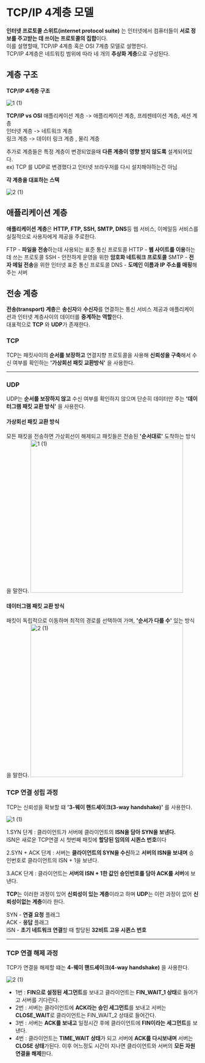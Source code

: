 # TCP/IP 4계층 모델

**인터넷 프로토콜 스위트(internet protocol suite)** 는 인터넷에서 컴퓨터들이 **서로 정보를 주고받는 데 쓰이는 프로토콜의 집합**이다.  
이를 설명할때, TCP/IP 4계층 혹은 OSI 7계층 모델로 설명한다.  
TCP/IP 4계층은 네트워킹 범위에 따라 네 개의 **추상화 계층**으로 구성된다.  

## 계층 구조

**TCP/IP 4계층 구조**

![1 (1)](https://github.com/Hasegos/Study_CS/assets/93961708/88917d5e-96d6-4f5d-994a-ce31be31643c)

**TCP/IP vs OSI**
애플리케이션 계층 -> 애플리케이션 계층, 프레젠테이션 계층, 세션 계층  
인터넷 계층 -> 네트워크 계층  
링크 계층 -> 데이터 링크 계층 , 물리 계층  
  
추가로 계층들은 특정 계층이 변경되었을때 **다른 계층이 영향 받지 않도록** 설계되어있다.  
ex) TCP 를 UDP로 변경했다고 인터넷 브라우저를 다시 설치해야하는건 아님  

**각 계층을 대표하는 스택**

![2 (1)](https://github.com/Hasegos/Study_CS/assets/93961708/2e414a85-42e4-47d2-a3cc-5889302b05a4)

## 애플리케이션 계층

**애플리케이션 계층**은 **HTTP, FTP, SSH, SMTP, DNS**등 웹 서비스, 이메일등 서비스를 실질적으로 사용자에게 제공을 주로한다.  
  
FTP - **파일을 전송**하는데 사용되는 표준 통신 프로토콜
HTTP - **웹 사이트를 이용**하는데 쓰는 프로토콜
SSH - 안전하게 운영을 위한 **암호화 네트워크 프로토콜**
SMTP - **전자 메일 전송**을 위한 인터넷 표준 통신 프로토콜
DNS - **도메인 이름과 IP 주소를 매핑**해주는 서버  
  
      
## 전송 계층

**전송(transport) 계층**은 **송신자**와 **수신자**를 연결하는 통신 서비스 제공과 애플리케이션과 인터넷 계층사이의 데이터를 **중계하는 역할**한다.  
대표적으로 **TCP** 와 **UDP**가 존재한다.  

### TCP

TCP는 패킷사이의 **순서를 보장하고** 연결지향 프로토콜을 사용해 **신뢰성을 구축**해서 수신 여부를 확인하는 **'가상회선 패킷 교환방식'** 을 사용한다.

---

### UDP

UDP는 **순서를 보장하지 않고** 수신 여부를 확인하지 않으며 단순히 데이터만 주는 **'데이터그램 패킷 교환 방식'** 을 사용한다.

#### 가상회선 패킷 교환 방식

모든 패킷을 전송하면 가상회선이 해제되고 패킷들은 전송된 **'순서대로'** 도착하는 방식을 말한다.
<img width="400" alt="1 (1)" src="https://github.com/Hasegos/Study_CS/assets/93961708/b79533c1-aa18-407e-874c-4fd08259019f">

#### 데이터그램 패킷 교환 방식

패킷이 독립적으로 이동하며 최적의 경로를 선택하여 가며, **'순서가 다를 수'** 있는 방식을 말한다.
<img width="400" alt="2 (1)" src="https://github.com/Hasegos/Study_CS/assets/93961708/400ac5a7-c58a-4c35-b259-dc3c0f59f80b">


### TCP 연결 성립 과정

TCP는 신뢰성을 확보할 떄 **'3-웨이 핸드셰이크(3-way handshake)'** 를 사용한다.

![1 (1)](https://github.com/Hasegos/Study_CS/assets/93961708/2ea7a8c1-adc0-4070-9db3-44023b6201a3)

1.SYN 단계 : 클라이언트가 서버에 클라이언트의 **ISN을 담아 SYN을 보낸다.**  
ISN은 새로운 TCP연결 시 첫번째 패킷에 **할당된 임의의 시퀸스 번호**이다
  
2.SYN + ACK 단계 : 서버는 **클라이언트의 SYN을 수신**하고 **서버의 ISN을 보내며** 승인번호로 클라이언트의 ISN + 1을 보낸다.   
  
3.ACK 단계 : 클라이언트는 **서버의 ISN + 1한 값인 승인번호를 담아 ACK를 서버**에 보낸다.  
  
**TCP**는 이러한 과정이 있어 **신뢰성이 있는 계층**이라고 하며 **UDP**는 이런 과정이 없어 **신뢰성이없는 계층**이라 한다.  

SYN - **연결 요청** 플래그  
ACK - **응답** 플래그  
ISN - **초기 네트워크 연결**할 때 할당된 **32비트 고유 시퀸스 번호**  

---

### TCP 연결 해제 과정

TCP가 연결을 해제할 떄는 **4-웨이 핸드셰이크(4-way handshake)** 을 사용한다.

![2 (1)](https://github.com/Hasegos/Study_CS/assets/93961708/b8c205d6-c3e7-481c-95e8-73f4e5415a23)  

* 1번 : **FIN으로 설정된 세그먼트**를 보내고 클라이언트는 **FIN_WAIT_1 상태**로 들어가고 서버를 기다린다.  
* 2번 : 서버는 클라이언트에 **ACK라는 승인 세그먼트**를 보내고 서버는 **CLOSE_WAIT**로 클라이언트는 FIN_WAIT_2 상태로 들어간다.   
* 3번 : 서버는 **ACK를 보내고** 일정시간 후에 클라이언트에 **FIN이라는 세그먼트**를 보낸다. 
* 4번 : 클라이언트는 **TIME_WAIT 상태**가 되고 서버에 **ACK를 다시보내며** 서버는 **CLOSE 상태**가된다.
    이후 어느정도 시간이 지나면 클라이언트와 서버의 **모든 자원 연결을 해제**한다.




